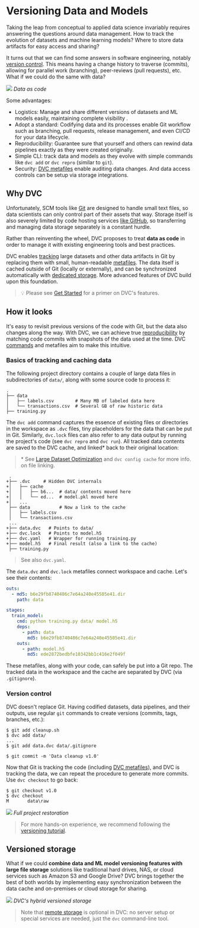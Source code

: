 # Versioning Data and Models

Taking the leap from conceptual to applied data science invariably requires
answering the questions around data management. How to track the evolution of
datasets and machine learning models? Where to store data artifacts for easy
access and sharing?

It turns out that we can find some answers in software engineering, notably
[version control](https://en.wikipedia.org/wiki/Version_control). This means
having a change history to traverse (commits), allowing for parallel work
(branching), peer-reviews (pull requests), etc. What if we could do the same
with data?

![](/img/404) _Data as code_

Some advantages:

- Logistics: Manage and share different versions of datasets and ML models
  easily, maintaining complete visibility .
- Adopt a standard: Codifying data and its processes enable Git workflow such as
  branching, pull requests, release management, and even CI/CD for your data
  lifecycle.
- Reproducibility: Guarantee sure that yourself and others can rewind data
  pipelines exactly as they were created originally.
- Simple CLI: track data and models as they evolve with simple commands like
  `dvc add` or `dvc repro` (similar to `git`).
- Security: [DVC metafiles](/doc/user-guide/dvc-files-and-directories) enable
  auditing data changes. And data access controls can be setup via storage
  integrations.

## Why DVC

Unfortunately, SCM tools like [Git](https://git-scm.com/) are designed to handle
small text files, so data scientists can only control part of their assets that
way. Storage itself is also severely limited by code hosting services
[like GitHub](https://docs.github.com/en/github/managing-large-files/what-is-my-disk-quota),
so transferring and managing data storage separately is a constant hurdle.

Rather than reinventing the wheel, DVC proposes to treat **data as code** in
order to manage it with existing engineering tools and best practices.

DVC enables [tracking](#how-it-looks) large datasets and other <abbr>data
artifacts</abbr> in Git by replacing them with small, human-readable
[metafiles](/doc/user-guide/dvc-files-and-directories). The data itself is
<abbr>cached</abbr> outside of Git (locally or externally), and can be
synchronized automatically with [dedicated storage](#versioned-storage). More
advanced features of DVC build upon this foundation.

> 💡 Please see [Get Started](/doc/start) for a primer on DVC's features.

## How it looks

It's easy to revisit previous versions of the code with Git, but the data also
changes along the way. With DVC, we can achieve true
[reproducibility](/doc/start/data-pipelines) by matching code commits with
snapshots of the data used at the time. DVC [commands](/doc/command-reference)
and metafiles aim to make this intuitive.

### Basics of tracking and caching data

The following project directory contains a couple of large data files in
subdirectories of `data/`, along with some source code to process it:

```dvc
.
├── data
│   ├── labels.csv        # Many MB of labeled data here
│   └── transactions.csv  # Several GB of raw historic data
├── training.py
```

The `dvc add` command captures the essence of existing files or directories in
the <abbr>workspace</abbr> as `.dvc` files, tiny placeholders for the data that
can be put in Git. Similarly, `dvc.lock` files can also refer to any data
<abbr>output</abbr> by running the project's code (see `dvc repro` and
`dvc run`). All tracked data contents are saved to the <abbr>DVC cache</abbr>,
and linked\* back to their original location:

> \* See
> [Large Dataset Optimization](/doc/user-guide/large-dataset-optimization) and
> `dvc config cache` for more info. on file linking.

```git
 .
+├── .dvc     # Hidden DVC internals
+│   ├── cache
+│   │   ├── b6...  # data/ contents moved here
+│   │   └── ed...  # model.pkl moved here
+│   ...
 ├── data           # Now a link to the cache
 │   ├── labels.csv
 │   └── transactions.csv
 ...
+├── data.dvc   # Points to data/
+├── dvc.lock   # Points to model.h5
+├── dvc.yaml   # Wrapper for running training.py
+├── model.h5   # Final result (also a link to the cache)
 ├── training.py
```

> See also `dvc.yaml`.

The `data.dvc` and `dvc.lock` metafiles connect workspace and cache. Let's see
their contents:

```yaml
outs:
  - md5: b6e29fb8740486c7e64a240e45505e41.dir
    path: data
```

```yaml
stages:
  train_model:
    cmd: python training.py data/ model.h5
    deps:
      - path: data
        md5: b6e29fb8740486c7e64a240e45505e41.dir
    outs:
      - path: model.h5
        md5: ede2872bedbfe10342bb1c416e2f049f
```

These metafiles, along with your code, can safely be put into a Git repo. The
tracked data in the workspace and the cache are separated by DVC (via
`.gitignore`).

### Version control

DVC doesn't replace Git. Having codified datasets, data pipelines, and their
outputs, use regular `git` commands to create versions (commits, tags, branches,
etc.):

```dvc
$ git add cleanup.sh
$ dvc add data/
...
$ git add data.dvc data/.gitignore

$ git commit -m 'Data cleanup v1.0'
```

Now that Git is tracking the code (including
[DVC metafiles](/doc/user-guide/dvc-files-and-directories)), and DVC is tracking
the data, we can repeat the procedure to generate more commits. Use
`dvc checkout` to go back:

```dvc
$ git checkout v1.0
$ dvc checkout
M       data\raw
```

![](/img/versioning.png) _Full project restoration_

> For more hands-on experience, we recommend following the
> [versioning tutorial](/doc/use-cases/versioning-data-and-model-files).

## Versioned storage

What if we could **combine data and ML model versioning features with large file
storage** solutions like traditional hard drives, NAS, or cloud services such as
Amazon S3 and Google Drive? DVC brings together the best of both worlds by
implementing easy synchronization between the data <abbr>cache</abbr> and
on-premises or cloud storage for sharing.

![](/img/model-versioning-diagram.png) _DVC's hybrid versioned storage_

> Note that [remote storage](/doc/command-reference/remote) is optional in DVC:
> no server setup or special services are needed, just the `dvc` command-line
> tool.
